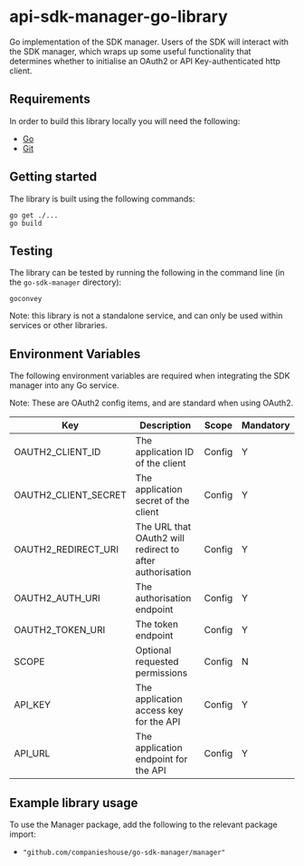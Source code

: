 # api-sdk-manager-go-library

Go implementation of the SDK manager. Users of the SDK will interact with the SDK manager, which wraps up some useful functionality
that determines whether to initialise an OAuth2 or API Key-authenticated http client.

## Requirements

In order to build this library locally you will need the following:
- [Go](https://golang.org/)
- [Git](https://git-scm.com/downloads)

## Getting started

The library is built using the following commands:
```
go get ./...
go build
```

## Testing
The library can be tested by running the following in the command line (in the `go-sdk-manager` directory):
```
goconvey
```

Note: this library is not a standalone service, and can only be used within services or other libraries.

## Environment Variables
The following environment variables are required when integrating the SDK manager into any Go service.

Note: These are OAuth2 config items, and are standard when using OAuth2.

Key | Description | Scope | Mandatory
----|-------------|-------|-----------
OAUTH2_CLIENT_ID | The application ID of the client | Config | Y
OAUTH2_CLIENT_SECRET | The application secret of the client | Config | Y
OAUTH2_REDIRECT_URI | The URL that OAuth2 will redirect to after authorisation | Config | Y
OAUTH2_AUTH_URI | The authorisation endpoint  | Config | Y
OAUTH2_TOKEN_URI | The token endpoint | Config | Y
SCOPE | Optional requested permissions | Config | N
API_KEY | The application access key for the API | Config | Y
API_URL | The application endpoint for the API | Config | Y

## Example library usage

To use the Manager package, add the following to the relevant package import:
- `"github.com/companieshouse/go-sdk-manager/manager"`
